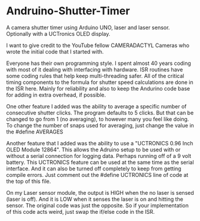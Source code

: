 # Andruino-Shutter-Timer
A camera shutter timer using Arduino UNO, laser and laser sensor. Optionally with a UCTronics OLED display.

I want to give credit to the YouTube fellow CAMERADACTYL Cameras who wrote the initial code that I started with.
    
Everyone has their own programming style. I spent almost 40 years coding with most of it dealing with interfacing 
with hardware. ISR routines have some coding rules that help keep multi-threading safer. All of the critical timing
components to the formula for shutter speed calculations are done in the ISR here. Mainly for reliability and
also to keep the Andurino code base for adding in extra overhead, if possible.

One other feature I added was the ability to average a specific number of consecutive shutter clicks. The program
defaults to 5 clicks. But that can be changed to go from 1 (no averaging), to however many you feel like doing.
To change the number of snaps used for averaging, just change the value in the #define AVERAGES

Another feature that I added was the ability to use a "UCTRONICS 0.96 Inch OLED Module 12864". This allows the
Adruino setup to be used with or without a serial connection for logging data. Perhaps running off of a 9 volt battery.
This UCTRONICS feature can be used at the same time as the serial interface. And it can also be turned off
completely to keep from getting compile errors. Just comment out the #define UCTRONICS line of code at the top
of this file.

 On my Laser sensor module, the output is HIGH when the no laser is sensed (laser is off). And it is LOW when it senses
 the laser is on and hitting the sensor. The original code was just the opposite. So if your implementation of this code
 acts weird, just swap the if/else code in the ISR.
